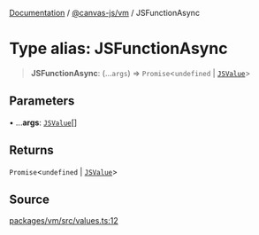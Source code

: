 [Documentation](../../../index.md) / [@canvas-js/vm](../index.md) / JSFunctionAsync

# Type alias: JSFunctionAsync

> **JSFunctionAsync**: (...`args`) => `Promise`\<`undefined` \| [`JSValue`](JSValue.md)\>

## Parameters

• ...**args**: [`JSValue`](JSValue.md)[]

## Returns

`Promise`\<`undefined` \| [`JSValue`](JSValue.md)\>

## Source

[packages/vm/src/values.ts:12](https://github.com/canvasxyz/canvas/blob/4c6b729f/packages/vm/src/values.ts#L12)
